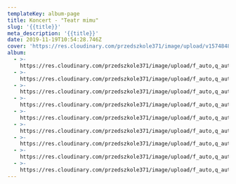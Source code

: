 ```yaml
---
templateKey: album-page
title: Koncert - "Teatr mimu"
slug: '{{title}}'
meta_description: '{{title}}'
date: 2019-11-19T10:54:28.746Z
cover: 'https://res.cloudinary.com/przedszkole371/image/upload/v1574848932/Albumy%20zdj%C4%99%C4%87/2019/Koncert%20-%20%22Teatr%20Mimu%22/aciqv2e6vynijgpujagx.jpg'
album:
  - >-
    https://res.cloudinary.com/przedszkole371/image/upload/f_auto,q_auto/c_fill,w_1200/v1574848932/Albumy%20zdj%C4%99%C4%87/2019/Koncert%20-%20%22Teatr%20Mimu%22/aciqv2e6vynijgpujagx.jpg
  - >-
    https://res.cloudinary.com/przedszkole371/image/upload/f_auto,q_auto/c_fill,w_1200/v1574848926/Albumy%20zdj%C4%99%C4%87/2019/Koncert%20-%20%22Teatr%20Mimu%22/qmfxiffkifopmove4swd.jpg
  - >-
    https://res.cloudinary.com/przedszkole371/image/upload/f_auto,q_auto/c_fill,w_1200/v1574848908/Albumy%20zdj%C4%99%C4%87/2019/Koncert%20-%20%22Teatr%20Mimu%22/w5yh2bszcdxkzptzvurn.jpg
  - >-
    https://res.cloudinary.com/przedszkole371/image/upload/f_auto,q_auto/c_fill,w_1200/v1574848906/Albumy%20zdj%C4%99%C4%87/2019/Koncert%20-%20%22Teatr%20Mimu%22/fe7xicsps6lcnv1shk7i.jpg
  - >-
    https://res.cloudinary.com/przedszkole371/image/upload/f_auto,q_auto/c_fill,w_1200/v1574848905/Albumy%20zdj%C4%99%C4%87/2019/Koncert%20-%20%22Teatr%20Mimu%22/ztq3ldv4pdynocb5pcpa.jpg
  - >-
    https://res.cloudinary.com/przedszkole371/image/upload/f_auto,q_auto/c_fill,w_1200/v1574848900/Albumy%20zdj%C4%99%C4%87/2019/Koncert%20-%20%22Teatr%20Mimu%22/baxoat7djhbon2uygw6k.jpg
  - >-
    https://res.cloudinary.com/przedszkole371/image/upload/f_auto,q_auto/c_fill,w_1200/v1574848888/Albumy%20zdj%C4%99%C4%87/2019/Koncert%20-%20%22Teatr%20Mimu%22/af326vcujnkmhxsoupvm.jpg
  - >-
    https://res.cloudinary.com/przedszkole371/image/upload/f_auto,q_auto/c_fill,w_1200/v1574848886/Albumy%20zdj%C4%99%C4%87/2019/Koncert%20-%20%22Teatr%20Mimu%22/wcwn7btuohijmhedcqu4.jpg
  - >-
    https://res.cloudinary.com/przedszkole371/image/upload/f_auto,q_auto/c_fill,w_1200/v1574848880/Albumy%20zdj%C4%99%C4%87/2019/Koncert%20-%20%22Teatr%20Mimu%22/kq45lzvflv8rv0iflvhj.jpg
---
```


